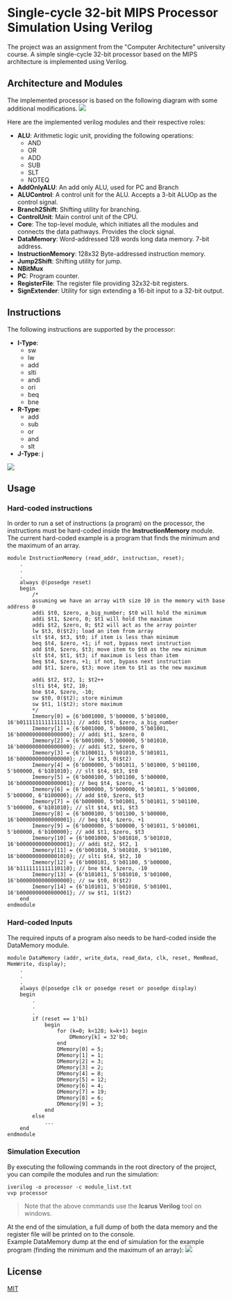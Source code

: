 # Single-cycle 32-bit MIPS Processor Simulation Using Verilog
The project was an assignment from the "Computer Architecture" university course. A simple single-cycle 32-bit processor based on the MIPS architecture is implemented using Verilog.
## Architecture and Modules
The implemented processor is based on the following diagram with some additional modifications.
![](images/architecture.png)

Here are the implemented verilog modules and their respective roles:
- **ALU**: Arithmetic logic unit, providing the following operations:
  - AND
  - OR
  - ADD
  - SUB
  - SLT
  - NOTEQ
- **AddOnlyALU**: An add only ALU, used for PC and Branch
- **ALUControl**: A control unit for the ALU. Accepts a 3-bit ALUOp as the control signal.
- **Branch2Shift**: Shifting utility for branching.
- **ControlUnit**: Main control unit of the CPU.
- **Core**: The top-level module, which initiates all the modules and connects the data pathways. Provides the clock signal.
- **DataMemory**: Word-addressed 128 words long data memory. 7-bit address.
- **InstructionMemory**: 128x32 Byte-addressed instruction memory.
- **Jump2Shift**: Shifting utility for jump.
- **NBitMux**
- **PC**: Program counter.
- **RegisterFile**: The register file providing 32x32-bit registers.
- **SignExtender**: Utility for sign extending a 16-bit input to a 32-bit output.

## Instructions
The following instructions are supported by the processor:
- **I-Type**:
  - sw
  - lw
  - add
  - slti
  - andi
  - ori
  - beq
  - bne
- **R-Type**:
  - add
  - sub
  - or
  - and
  - slt
- **J-Type**: j

![](images/instructions.png)

## Usage
### Hard-coded instructions
In order to run a set of instructions (a program) on the processor, the instructions must be hard-coded inside the **InstructionMemory** module. The current hard-coded example is a program that finds the minimum and the maximum of an array.

    module InstructionMemory (read_addr, instruction, reset);
        .
        .
        .
        always @(posedge reset)
        begin
            /*
            assuming we have an array with size 10 in the memory with base address 0
            addi $t0, $zero, a_big_number; $t0 will hold the minimum
            addi $t1, $zero, 0; $t1 will hold the maximum
            addi $t2, $zero, 0; $t2 will act as the array pointer
            lw $t3, 0($t2); load an item from array
            slt $t4, $t3, $t0; if item is less than minimum
            beq $t4, $zero, +1; if not, bypass next instruction
            add $t0, $zero, $t3; move item to $t0 as the new minimum
            slt $t4, $t1, $t3; if maximum is less than item
            beq $t4, $zero, +1; if not, bypass next instruction
            add $t1, $zero, $t3; move item to $t1 as the new maximum

            addi $t2, $t2, 1; $t2++
            slti $t4, $t2, 10;
            bne $t4, $zero, -10;
            sw $t0, 0($t2); store minimum
            sw $t1, 1($t2); store maximum
            */
            Imemory[0] = {6'b001000, 5'b00000, 5'b01000, 16'b0111111111111111}; // addi $t0, $zero, a_big_number
            Imemory[1] = {6'b001000, 5'b00000, 5'b01001, 16'b0000000000000000}; // addi $t1, $zero, 0
            Imemory[2] = {6'b001000, 5'b00000, 5'b01010, 16'b0000000000000000}; // addi $t2, $zero, 0
            Imemory[3] = {6'b100011, 5'b01010, 5'b01011, 16'b0000000000000000}; // lw $t3, 0($t2)
            Imemory[4] = {6'b000000, 5'b01011, 5'b01000, 5'b01100, 5'b00000, 6'b101010}; // slt $t4, $t3, $t0
            Imemory[5] = {6'b000100, 5'b01100, 5'b00000, 16'b0000000000000001}; // beq $t4, $zero, +1
            Imemory[6] = {6'b000000, 5'b00000, 5'b01011, 5'b01000, 5'b00000, 6'b100000}; // add $t0, $zero, $t3
            Imemory[7] = {6'b000000, 5'b01001, 5'b01011, 5'b01100, 5'b00000, 6'b101010}; // slt $t4, $t1, $t3
            Imemory[8] = {6'b000100, 5'b01100, 5'b00000, 16'b0000000000000001}; // beq $t4, $zero, +1
            Imemory[9] = {6'b000000, 5'b00000, 5'b01011, 5'b01001, 5'b00000, 6'b100000}; // add $t1, $zero, $t3
            Imemory[10] = {6'b001000, 5'b01010, 5'b01010, 16'b0000000000000001}; // addi $t2, $t2, 1
            Imemory[11] = {6'b001010, 5'b01010, 5'b01100, 16'b0000000000001010}; // slti $t4, $t2, 10
            Imemory[12] = {6'b000101, 5'b01100, 5'b00000, 16'b1111111111110110}; // bne $t4, $zero, -10
            Imemory[13] = {6'b101011, 5'b01010, 5'b01000, 16'b0000000000000000}; // sw $t0, 0($t2)
            Imemory[14] = {6'b101011, 5'b01010, 5'b01001, 16'b0000000000000001}; // sw $t1, 1($t2)
        end
    endmodule

### Hard-coded Inputs
The required inputs of a program also needs to be hard-coded inside the DataMemory module.

    module DataMemory (addr, write_data, read_data, clk, reset, MemRead, MemWrite, display);
        .
        .
        .
        always @(posedge clk or posedge reset or posedge display)
        begin
            .
            .
            .
            if (reset == 1'b1)
                begin
                    for (k=0; k<128; k=k+1) begin
                        DMemory[k] = 32'b0;
                    end
                    DMemory[0] = 5;
                    DMemory[1] = 1;
                    DMemory[2] = 3;
                    DMemory[3] = 2;
                    DMemory[4] = 8;
                    DMemory[5] = 12;
                    DMemory[6] = 4;
                    DMemory[7] = 19;
                    DMemory[8] = 6;
                    DMemory[9] = 3;
                end
            else
                ...
        end
    endmodule

### Simulation Execution
By executing the following commands in the root directory of the project, you can compile the modules and run the simulation:

    iverilog -o processor -c module_list.txt
    vvp processor

> Note that the above commands use the **Icarus Verilog** tool on windows.

At the end of the simulation, a full dump of both the data memory and the register file will be printed on to the console.  
Example DataMemory dump at the end of simulation for the example program (finding the minimum and the maximum of an array):
![](/images/output.png)

## License
[MIT](https://choosealicense.com/licenses/mit/)